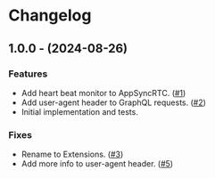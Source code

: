 # Changelog

## 1.0.0 - (2024-08-26)

### Features
- Add heart beat monitor to AppSyncRTC. ([#1](https://github.com/aws-amplify/aws-appsync-apollo-extensions-swift/pull/1))
- Add user-agent header to GraphQL requests. ([#2](https://github.com/aws-amplify/aws-appsync-apollo-extensions-swift/pull/2))
- Initial implementation and tests.

### Fixes
- Rename to Extensions. ([#3](https://github.com/aws-amplify/aws-appsync-apollo-extensions-swift/pull/3))
- Add more info to user-agent header. ([#5](https://github.com/aws-amplify/aws-appsync-apollo-extensions-swift/pull/5))
